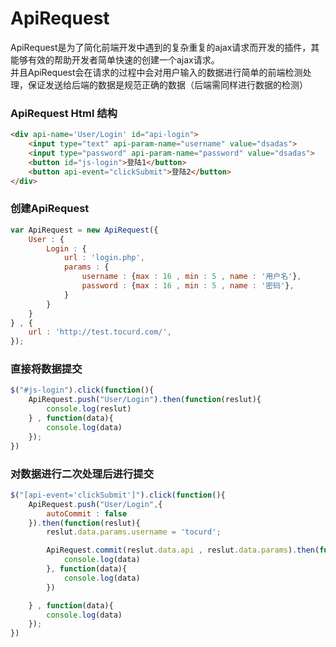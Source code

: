 # ApiRequest  
ApiRequest是为了简化前端开发中遇到的复杂重复的ajax请求而开发的插件，其能够有效的帮助开发者简单快速的创建一个ajax请求。  
并且ApiRequest会在请求的过程中会对用户输入的数据进行简单的前端检测处理，保证发送给后端的数据是规范正确的数据（后端需同样进行数据的检测）


### ApiRequest Html 结构
```html
<div api-name='User/Login' id="api-login">
	<input type="text" api-param-name="username" value="dsadas">
	<input type="password" api-param-name="password" value="dsadas">
	<button id="js-login">登陆1</button>
	<button api-event="clickSubmit">登陆2</button>
</div>
```

### 创建ApiRequest
```javascript
var ApiRequest = new ApiRequest({
	User : {
		Login : {
			url : 'login.php',
			params : {
				username : {max : 16 , min : 5 , name : '用户名'},
				password : {max : 16 , min : 5 , name : '密码'},
			}
		}
	}
} , {
	url : 'http://test.tocurd.com/',
});
```
  

### 直接将数据提交
```javascript
$("#js-login").click(function(){
	ApiRequest.push("User/Login").then(function(reslut){
		console.log(reslut)
	} , function(data){
		console.log(data)
	});
})
```
  

### 对数据进行二次处理后进行提交
```javascript
$("[api-event='clickSubmit']").click(function(){
	ApiRequest.push("User/Login",{
		autoCommit : false
	}).then(function(reslut){
		reslut.data.params.username = 'tocurd';

		ApiRequest.commit(reslut.data.api , reslut.data.params).then(function(data){
			console.log(data)
		}, function(data){
			console.log(data)
		})

	} , function(data){
		console.log(data)
	});
})
```
